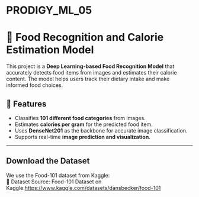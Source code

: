 # PRODIGY_ML_05
# 🍔 Food Recognition and Calorie Estimation Model

This project is a **Deep Learning-based Food Recognition Model** that accurately detects food items from images and estimates their calorie content. The model helps users track their dietary intake and make informed food choices.

## 🚀 Features
- Classifies **101 different food categories** from images.
- Estimates **calories per gram** for the predicted food item.
- Uses **DenseNet201** as the backbone for accurate image classification.
- Supports real-time **image prediction and visualization**.

---

## Download the Dataset<br>
We use the Food-101 dataset from Kaggle:<br>
📂 Dataset Source: Food-101 Dataset on Kaggle:https://www.kaggle.com/datasets/dansbecker/food-101
